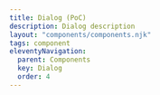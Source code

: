 ```yaml
---
title: Dialog (PoC)
description: Dialog description
layout: "components/components.njk"
tags: component
eleventyNavigation:
  parent: Components
  key: Dialog
  order: 4
---
```


